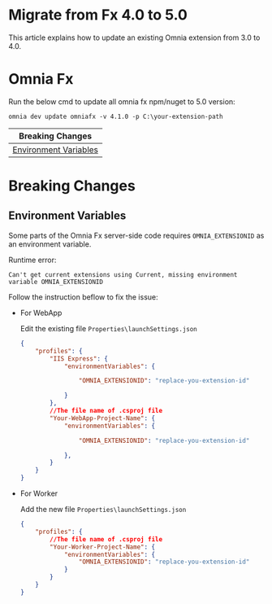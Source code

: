 # Migrate from Fx 4.0 to 5.0

This article explains how to update an existing Omnia extension from 3.0 to 4.0.

# Omnia Fx 

Run the below cmd to update all omnia fx npm/nuget to 5.0 version:

```
omnia dev update omniafx -v 4.1.0 -p C:\your-extension-path
```

| Breaking Changes |
| --- |
| [Environment Variables](#environment-variables)|


# Breaking Changes

## Environment Variables

Some parts of the Omnia Fx server-side code requires `OMNIA_EXTENSIONID` as an environment variable.

Runtime error: 

    Can't get current extensions using Current, missing environment variable OMNIA_EXTENSIONID

Follow the instruction beflow to fix the issue:

-   For WebApp
  
    Edit the existing file `Properties\launchSettings.json`

    ```json
    {
        "profiles": {
            "IIS Express": {
                "environmentVariables": {

                    "OMNIA_EXTENSIONID": "replace-you-extension-id"

                }
            },
            //The file name of .csproj file
            "Your-WebApp-Project-Name": { 
                "environmentVariables": {

                    "OMNIA_EXTENSIONID": "replace-you-extension-id"

                },
            }
        }
    }
    ```

-   For Worker

    Add the new file `Properties\launchSettings.json`

    ```json
    {
        "profiles": {
            //The file name of .csproj file
            "Your-Worker-Project-Name": {
                "environmentVariables": {
                    "OMNIA_EXTENSIONID": "replace-you-extension-id"
                }
            }
        }
    }
    ```